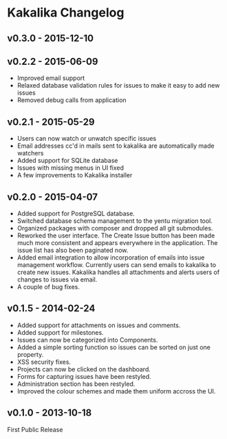 Kakalika Changelog
===================

v0.3.0 - 2015-12-10
-------------------



v0.2.2 - 2015-06-09
-------------------
- Improved email support
- Relaxed database validation rules for issues to make it easy to add new issues
- Removed debug calls from application

v0.2.1 - 2015-05-29
-------------------
- Users can now watch or unwatch specific issues
- Email addresses cc'd in mails sent to kakalika are automatically made watchers
- Added support for SQLite database
- Issues with missing menus in UI fixed
- A few improvements to Kakalika installer

v0.2.0 - 2015-04-07
-------------------
- Added support for PostgreSQL database.
- Switched database schema management to the yentu migration tool.
- Organized packages with composer and dropped all git submodules.
- Reworked the user interface. The Create Issue button has been made much more
  consistent and appears everywhere in the application. The issue list has
  also been paginated now.
- Added email integration to allow incorporation of emails into issue management
  workflow. Currently users can send emails to kakalika to create new issues.
  Kakalika handles all attachments and alerts users of changes to issues via
  email.
- A couple of bug fixes.

v0.1.5 - 2014-02-24
-------------------
- Added support for attachments on issues and comments.
- Added support for milestones.
- Issues can now be categorized into Components.
- Added a simple sorting function so issues can be sorted on just one property.
- XSS security fixes.
- Projects can now be clicked on the dashboard.
- Forms for capturing issues have been restyled.
- Administration section has been restyled.
- Improved the colour schemes and made them uniform accross the UI. 


v0.1.0 - 2013-10-18 
-------------------
First Public Release
